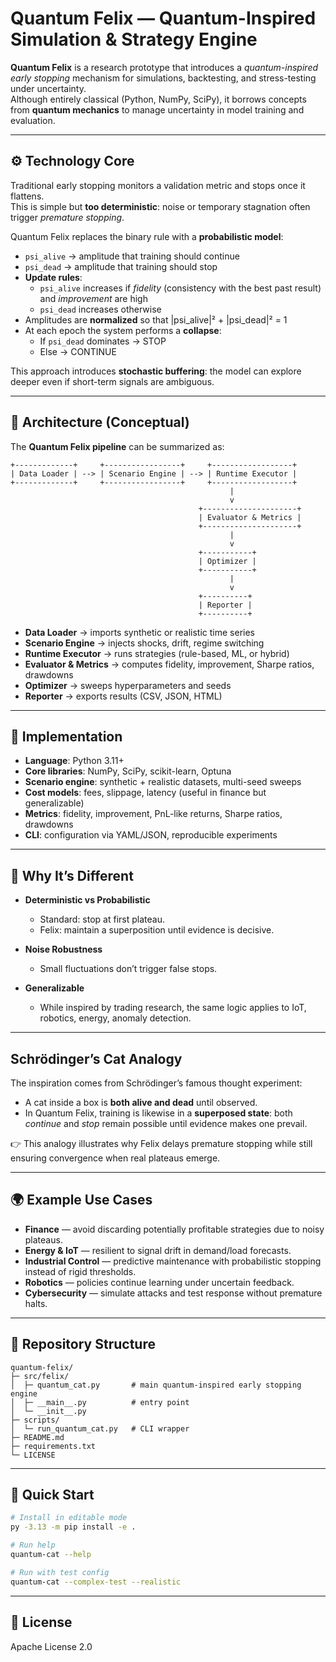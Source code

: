 
# Quantum Felix — Quantum-Inspired Simulation & Strategy Engine

**Quantum Felix** is a research prototype that introduces a *quantum-inspired early stopping* mechanism for simulations, backtesting, and stress-testing under uncertainty.  
Although entirely classical (Python, NumPy, SciPy), it borrows concepts from **quantum mechanics** to manage uncertainty in model training and evaluation.

---

## ⚙️ Technology Core

Traditional early stopping monitors a validation metric and stops once it flattens.  
This is simple but **too deterministic**: noise or temporary stagnation often trigger *premature stopping*.

Quantum Felix replaces the binary rule with a **probabilistic model**:

- `psi_alive` → amplitude that training should continue  
- `psi_dead` → amplitude that training should stop  
- **Update rules**:
  - `psi_alive` increases if *fidelity* (consistency with the best past result) and *improvement* are high  
  - `psi_dead` increases otherwise  
- Amplitudes are **normalized** so that |psi_alive|² + |psi_dead|² = 1  
- At each epoch the system performs a **collapse**:
  - If `psi_dead` dominates → STOP  
  - Else → CONTINUE  

This approach introduces **stochastic buffering**: the model can explore deeper even if short-term signals are ambiguous.

---

## 🧩 Architecture (Conceptual)

The **Quantum Felix pipeline** can be summarized as:

```
+-------------+     +-----------------+     +------------------+
| Data Loader | --> | Scenario Engine | --> | Runtime Executor |
+-------------+     +-----------------+     +------------------+
                                                 |
                                                 v
                                          +---------------------+
                                          | Evaluator & Metrics |
                                          +---------------------+
                                                 |
                                                 v
                                          +-----------+
                                          | Optimizer |
                                          +-----------+
                                                 |
                                                 v
                                          +----------+
                                          | Reporter |
                                          +----------+
```

- **Data Loader** → imports synthetic or realistic time series  
- **Scenario Engine** → injects shocks, drift, regime switching  
- **Runtime Executor** → runs strategies (rule-based, ML, or hybrid)  
- **Evaluator & Metrics** → computes fidelity, improvement, Sharpe ratios, drawdowns  
- **Optimizer** → sweeps hyperparameters and seeds  
- **Reporter** → exports results (CSV, JSON, HTML)  

---

## 🔬 Implementation

- **Language**: Python 3.11+  
- **Core libraries**: NumPy, SciPy, scikit-learn, Optuna  
- **Scenario engine**: synthetic + realistic datasets, multi-seed sweeps  
- **Cost models**: fees, slippage, latency (useful in finance but generalizable)  
- **Metrics**: fidelity, improvement, PnL-like returns, Sharpe ratios, drawdowns  
- **CLI**: configuration via YAML/JSON, reproducible experiments  

---

## 🚀 Why It’s Different

- **Deterministic vs Probabilistic**  
  - Standard: stop at first plateau.  
  - Felix: maintain a superposition until evidence is decisive.  

- **Noise Robustness**  
  - Small fluctuations don’t trigger false stops.  

- **Generalizable**  
  - While inspired by trading research, the same logic applies to IoT, robotics, energy, anomaly detection.  

---

## Schrödinger’s Cat Analogy

The inspiration comes from Schrödinger’s famous thought experiment:  
- A cat inside a box is **both alive and dead** until observed.  
- In Quantum Felix, training is likewise in a **superposed state**: both *continue* and *stop* remain possible until evidence makes one prevail.  

👉 This analogy illustrates why Felix delays premature stopping while still ensuring convergence when real plateaus emerge.

---

## 🌍 Example Use Cases

- **Finance** — avoid discarding potentially profitable strategies due to noisy plateaus.  
- **Energy & IoT** — resilient to signal drift in demand/load forecasts.  
- **Industrial Control** — predictive maintenance with probabilistic stopping instead of rigid thresholds.  
- **Robotics** — policies continue learning under uncertain feedback.  
- **Cybersecurity** — simulate attacks and test response without premature halts.  

---

## 📂 Repository Structure

```
quantum-felix/
├─ src/felix/
│  ├─ quantum_cat.py       # main quantum-inspired early stopping engine
│  ├─ __main__.py          # entry point
│  └─ __init__.py
├─ scripts/
│  └─ run_quantum_cat.py   # CLI wrapper
├─ README.md
├─ requirements.txt
└─ LICENSE
```

---

## 🚀 Quick Start

```bash
# Install in editable mode
py -3.13 -m pip install -e .

# Run help
quantum-cat --help

# Run with test config
quantum-cat --complex-test --realistic
```

---

## 📜 License
Apache License 2.0
